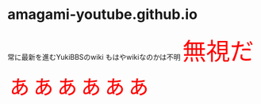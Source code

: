 # amagami-youtube.github.io
常に最新を進むYukiBBSのwiki
もはやwikiなのかは不明
<font size="10" font color="red">無視だぁぁぁぁぁぁ</font>
